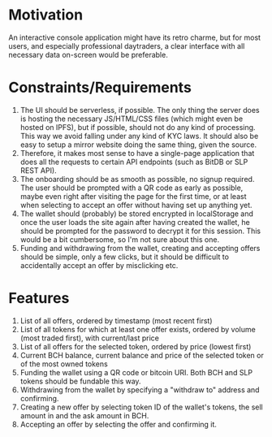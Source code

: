 # Motivation

An interactive console application might have its retro charme, but for most users, and especially professional daytraders, a clear interface with all necessary data on-screen would be preferable.

# Constraints/Requirements

1. The UI should be serverless, if possible. The only thing the server does is hosting the necessary JS/HTML/CSS files (which might even be hosted on IPFS), but if possible, should not do any kind of processing. This way we avoid falling under any kind of KYC laws. It should also be easy to setup a mirror website doing the same thing, given the source.
2. Therefore, it makes most sense to have a single-page application that does all the requests to certain API endpoints (such as BitDB or SLP REST API).
3. The onboarding should be as smooth as possible, no signup required. The user should be prompted with a QR code as early as possible, maybe even right after visiting the page for the first time, or at least when selecting to accept an offer without having set up anything yet. 
4. The wallet should (probably) be stored encrypted in localStorage and once the user loads the site again after having created the wallet, he should be prompted for the password to decrypt it for this session. This would be a bit cumbersome, so I'm not sure about this one.
5. Funding and withdrawing from the wallet, creating and accepting offers should be simple, only a few clicks, but it should be difficult to accidentally accept an offer by misclicking etc.

# Features

1. List of all offers, ordered by timestamp (most recent first)
2. List of all tokens for which at least one offer exists, ordered by volume (most traded first), with current/last price
3. List of all offers for the selected token, ordered by price (lowest first)
4. Current BCH balance, current balance and price of the selected token or of the most owned tokens
5. Funding the wallet using a QR code or bitcoin URI. Both BCH and SLP tokens should be fundable this way.
6. Withdrawing from the wallet by specifying a "withdraw to" address and confirming.
7. Creating a new offer by selecting token ID of the wallet's tokens, the sell amount in <token> and the ask amount in BCH.
8. Accepting an offer by selecting the offer and confirming it.
